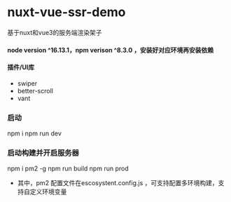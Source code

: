 # nuxt-vue-ssr-demo
基于nuxt和vue3的服务端渲染架子

#### node version ^16.13.1，npm verison ^8.3.0 ，安装好对应环境再安装依赖

#### 插件/UI库
- swiper
- better-scroll
- vant

### 启动
npm i 
npm run dev

### 启动构建并开启服务器
npm i pm2 -g
npm run build
npm run prod
- 其中，pm2 配置文件在escosystent.config.js ，可支持配置多环境构建，支持自定义环境变量